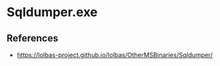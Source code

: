 # Sqldumper.exe

## References
* https://lolbas-project.github.io/lolbas/OtherMSBinaries/Sqldumper/
